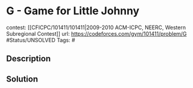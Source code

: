 # G - Game for Little Johnny

contest: [[CFICPC/101411/101411|2009-2010 ACM-ICPC, NEERC, Western Subregional Contest]]
url: https://codeforces.com/gym/101411/problem/G
#Status/UNSOLVED
Tags: #

## Description

## Solution

